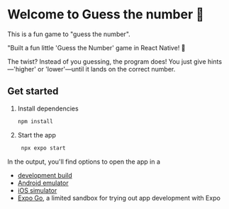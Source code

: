 # Welcome to Guess the number 👋

This is a fun game to "guess the number".

"Built a fun little 'Guess the Number' game in React Native! 🎉

The twist? Instead of you guessing, the program does! You just give hints—'higher' or 'lower'—until it lands on the correct number.

## Get started

1. Install dependencies

   ```bash
   npm install
   ```

2. Start the app

   ```bash
    npx expo start
   ```

In the output, you'll find options to open the app in a

- [development build](https://docs.expo.dev/develop/development-builds/introduction/)
- [Android emulator](https://docs.expo.dev/workflow/android-studio-emulator/)
- [iOS simulator](https://docs.expo.dev/workflow/ios-simulator/)
- [Expo Go](https://expo.dev/go), a limited sandbox for trying out app development with Expo

